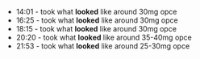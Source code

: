 * 14:01 - took what **looked** like around 30mg opce
* 16:25 - took what **looked** like around 30mg opce
* 18:15 - took what **looked** like around 30mg opce
* 20:20 - took what **looked** like around 35-40mg opce
* 21:53 - took what **looked** like around 25-30mg opce